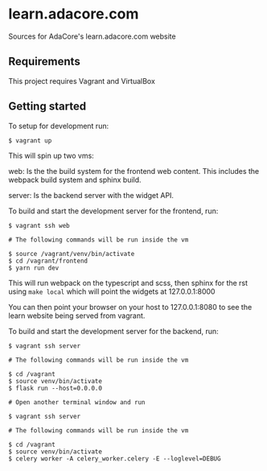 # learn.adacore.com

Sources for AdaCore's learn.adacore.com website

## Requirements

This project requires Vagrant and VirtualBox

## Getting started

To setup for development run:
```
$ vagrant up
```
This will spin up two vms:

web: Is the the build system for the frontend web content. This includes the
webpack build system and sphinx build.

server: Is the backend server with the widget API.

To build and start the development server for the frontend, run:
```
$ vagrant ssh web

# The following commands will be run inside the vm

$ source /vagrant/venv/bin/activate
$ cd /vagrant/frontend
$ yarn run dev
```
This will run webpack on the typescript and scss, then sphinx for the rst
using `make local` which will point the widgets at 127.0.0.1:8000

You can then point your browser on your host to 127.0.0.1:8080 to see the learn
website being served from vagrant.

To build and start the development server for the backend, run:
```
$ vagrant ssh server

# The following commands will be run inside the vm

$ cd /vagrant
$ source venv/bin/activate
$ flask run --host=0.0.0.0

# Open another terminal window and run

$ vagrant ssh server

# The following commands will be run inside the vm

$ cd /vagrant
$ source venv/bin/activate
$ celery worker -A celery_worker.celery -E --loglevel=DEBUG
```
